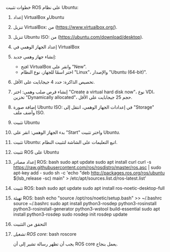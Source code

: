 خطوات تثبيت ROS على نظام Ubuntu:

1. إعداد VirtualBox وUbuntu
1. تنزيل VirtualBox: من (https://www.virtualbox.org/).
2. تنزيل Ubuntu ISO: من (https://ubuntu.com/download/desktop).

2. إعداد الجهاز الوهمي في VirtualBox
1. إنشاء جهاز وهمي جديد:
   - افتح VirtualBox وانقر على "New".
   - اختر اسمًا للجهاز، نوع النظام "Linux"، والإصدار "Ubuntu (64-bit)".
2. تخصيص الذاكرة: حدد 4 جيجابايت على الأقل.
3. إنشاء قرص صلب وهمي: اختر "Create a virtual hard disk now"، نوع VDI، تخزين "Dynamically allocated"، حجم 25 جيجابايت على الأقل.
4. إضافة صورة Ubuntu ISO: في إعدادات الجهاز الوهمي، انتقل إلى "Storage" وأضف ملف ISO.

3. تثبيت Ubuntu
1. بدء الجهاز الوهمي: انقر على "Start" واختر تثبيت Ubuntu.
2. تثبيت Ubuntu: اتبع التعليمات على الشاشة لتثبيت النظام.

4. تثبيت ROS على Ubuntu
1. إعداد مصادر ROS:
   bash
   sudo apt update
   sudo apt install curl
   curl -s https://raw.githubusercontent.com/ros/rosdistro/master/ros.asc | sudo apt-key add -
   sudo sh -c 'echo "deb http://packages.ros.org/ros/ubuntu $(lsb_release -sc) main" > /etc/apt/sources.list.d/ros-latest.list'
   
2. تثبيت ROS:
   bash
   sudo apt update
   sudo apt install ros-noetic-desktop-full
   
3. تهيئة ROS:
   bash
   echo "source /opt/ros/noetic/setup.bash" >> ~/.bashrc
   source ~/.bashrc
   sudo apt install python3-rosdep python3-rosinstall python3-rosinstall-generator python3-wstool build-essential
   sudo apt install python3-rosdep
   sudo rosdep init
   rosdep update
   

5. التحقق من التثبيت
1. *تشغيل ROS core*:
   bash
   roscore
   
   يجب أن تظهر رسالة تشير إلى أن ROS core يعمل بنجاح.

   
